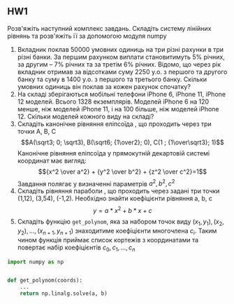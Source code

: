 ## HW1
Розв'яжіть наступний комплекс завдань. Складіть систему лінійних рівнянь та розв'яжіть її за допомогою модуля numpy
1. Вкладник поклав 50000 умовних одиниць на три різні рахунки в три різні банки. За першим рахунком виплати становитимуть 5% річних, за другим – 7% річних та за третім 6% річних. Відомо, що через рік вкладник отримав за відсотками суму 2250 у.о. з першого та другого банку та суму в 1400 у.о. з першого та третього банку. Скільки умовних одиниць він поклав за кожен рахунок спочатку?
2. На складі зберігаються мобільні телефони iPhone 6, iPhone 11, iPhone 12 моделей. Всього 1328 екземплярів. Моделей iPhone 6 на 120 менше, ніж моделей iPhone 11, і на 100 більше, ніж моделей iPhone 12. Скільки моделей кожного виду на складі?
3. Складіть канонічне рівняння еліпсоїда , що проходить через три точки A, B, C
$$A(\sqrt3; 0; \sqrt3), B(\sqrt6; {1\over2}; 0), C(1 ; {1\over\sqrt3}; 1)$$
Канонічне рівняння еліпсоїда у прямокутній декартовій системі координат має вигляд:
$${x^2 \over a^2} + {y^2 \over b^2} + {z^2 \over c^2}=1$$
Завдання полягає у визначенні параметрів $a^2, b^2, c^2$
4. Складіть рівняння параболи , що проходить через задані три точки (1,12), (3,54), (-1,2). Необхідно знайти коефіцієнти рівняння a, b, c
$$y=a * x^2 + b  *x + c$$
5. Складіть функцію `get_polynom`, яка за набором точок виду $(x_1,y_1),(x_2,y_2), \ldots, (x_{n+1}, y_{n+1})$ знаходитиме коефіцієнти многочлена $c_i$. Таким чином функція приймає список кортежів з координатами та повертає набір коефіцієнтів $c_0, c_1,...,c_n$
```python
import numpy as np


def get_polynom(coords):
    ...
    return np.linalg.solve(a, b)
